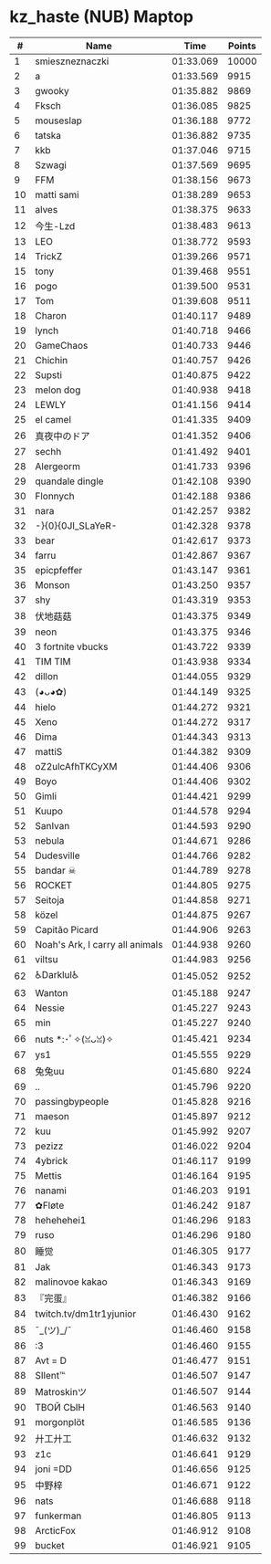 # kz_haste (NUB) Maptop

|  # | Name | Time | Points |
|-------------- | -------------- | -------------- | -------------- | 
| 1 | smieszneznaczki | 01:33.069 | 10000 | 
| 2 | a | 01:33.569 | 9915 | 
| 3 | gwooky | 01:35.882 | 9869 | 
| 4 | Fksch | 01:36.085 | 9825 | 
| 5 | mouseslap | 01:36.188 | 9772 | 
| 6 | tatska | 01:36.882 | 9735 | 
| 7 | kkb | 01:37.046 | 9715 | 
| 8 | Szwagi | 01:37.569 | 9695 | 
| 9 | FFM | 01:38.156 | 9673 | 
| 10 | matti sami | 01:38.289 | 9653 | 
| 11 | alves | 01:38.375 | 9633 | 
| 12 | 今生-Lzd | 01:38.483 | 9613 | 
| 13 | LEO | 01:38.772 | 9593 | 
| 14 | TrickZ | 01:39.266 | 9571 | 
| 15 | tony | 01:39.468 | 9551 | 
| 16 | pogo | 01:39.500 | 9531 | 
| 17 | Tom | 01:39.608 | 9511 | 
| 18 | Charon | 01:40.117 | 9489 | 
| 19 | lynch | 01:40.718 | 9466 | 
| 20 | GameChaos | 01:40.733 | 9446 | 
| 21 | Chichin | 01:40.757 | 9426 | 
| 22 | Supsti | 01:40.875 | 9422 | 
| 23 | melon dog | 01:40.938 | 9418 | 
| 24 | LEWLY | 01:41.156 | 9414 | 
| 25 | el camel | 01:41.335 | 9409 | 
| 26 | 真夜中のドア | 01:41.352 | 9406 | 
| 27 | sechh | 01:41.492 | 9401 | 
| 28 | Alergeorm | 01:41.733 | 9396 | 
| 29 | quandale dingle | 01:42.108 | 9390 | 
| 30 | Flonnych | 01:42.188 | 9386 | 
| 31 | nara | 01:42.257 | 9382 | 
| 32 | -}{0}{0JI_SLaYeR- | 01:42.328 | 9378 | 
| 33 | bear | 01:42.617 | 9373 | 
| 34 | farru | 01:42.867 | 9367 | 
| 35 | epicpfeffer | 01:43.147 | 9361 | 
| 36 | Monson | 01:43.250 | 9357 | 
| 37 | shy | 01:43.319 | 9353 | 
| 38 | 伏地菇菇 | 01:43.375 | 9349 | 
| 39 | neon | 01:43.375 | 9346 | 
| 40 | 3 fortnite vbucks | 01:43.722 | 9339 | 
| 41 | TIM TIM | 01:43.938 | 9334 | 
| 42 | dillon | 01:44.055 | 9329 | 
| 43 | (◕ᴗ◕✿) | 01:44.149 | 9325 | 
| 44 | hielo | 01:44.272 | 9321 | 
| 45 | Xeno | 01:44.272 | 9317 | 
| 46 | Dima | 01:44.343 | 9313 | 
| 47 | mattiS | 01:44.382 | 9309 | 
| 48 | oZ2ulcAfhTKCyXM | 01:44.406 | 9306 | 
| 49 | Boyo | 01:44.406 | 9302 | 
| 50 | Gimli | 01:44.421 | 9299 | 
| 51 | Kuupo | 01:44.578 | 9294 | 
| 52 | SanIvan | 01:44.593 | 9290 | 
| 53 | nebula | 01:44.671 | 9286 | 
| 54 | Dudesville | 01:44.766 | 9282 | 
| 55 | bandar ☠ | 01:44.789 | 9278 | 
| 56 | ROCKET | 01:44.805 | 9275 | 
| 57 | Seitoja | 01:44.858 | 9271 | 
| 58 | közel | 01:44.875 | 9267 | 
| 59 | Capitão Picard | 01:44.906 | 9263 | 
| 60 | Noah's Ark, I carry all animals | 01:44.938 | 9260 | 
| 61 | viltsu | 01:44.983 | 9256 | 
| 62 | ♿Darklul♿ | 01:45.052 | 9252 | 
| 63 | Wanton | 01:45.188 | 9247 | 
| 64 | Nessie | 01:45.227 | 9243 | 
| 65 | min | 01:45.227 | 9240 | 
| 66 | nuts *:･ﾟ✧(ꈍᴗꈍ)✧ | 01:45.421 | 9234 | 
| 67 | ys1 | 01:45.555 | 9229 | 
| 68 | 兔兔uu | 01:45.680 | 9224 | 
| 69 | .. | 01:45.796 | 9220 | 
| 70 | passingbypeople | 01:45.828 | 9216 | 
| 71 | maeson | 01:45.897 | 9212 | 
| 72 | kuu | 01:45.992 | 9207 | 
| 73 | pezizz | 01:46.022 | 9204 | 
| 74 | 4ybrick | 01:46.117 | 9199 | 
| 75 | Mettis | 01:46.164 | 9195 | 
| 76 | nanami | 01:46.203 | 9191 | 
| 77 | ✿Fløte | 01:46.242 | 9187 | 
| 78 | hehehehei1 | 01:46.296 | 9183 | 
| 79 | ruso | 01:46.296 | 9180 | 
| 80 | 睡觉 | 01:46.305 | 9177 | 
| 81 | Jak | 01:46.343 | 9173 | 
| 82 | malinovoe kakao | 01:46.343 | 9169 | 
| 83 | 『完蛋』 | 01:46.382 | 9166 | 
| 84 | twitch.tv/dm1tr1yjunior | 01:46.430 | 9162 | 
| 85 | ¯\_(ツ)_/¯ | 01:46.460 | 9158 | 
| 86 | :3 | 01:46.460 | 9155 | 
| 87 | Avt = D | 01:46.477 | 9151 | 
| 88 | SIlent℡ | 01:46.507 | 9147 | 
| 89 | Matroskinツ | 01:46.507 | 9144 | 
| 90 | ТВОЙ СЫН | 01:46.563 | 9140 | 
| 91 | morgonplöt | 01:46.585 | 9136 | 
| 92 | 廾工廾工 | 01:46.632 | 9132 | 
| 93 | z1c | 01:46.641 | 9129 | 
| 94 | joni =DD | 01:46.656 | 9125 | 
| 95 | 中野梓 | 01:46.671 | 9122 | 
| 96 | nats | 01:46.688 | 9118 | 
| 97 | funkerman | 01:46.805 | 9113 | 
| 98 | ArcticFox | 01:46.912 | 9108 | 
| 99 | bucket | 01:46.921 | 9105 | 

